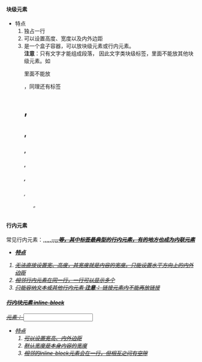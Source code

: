 #### 块级元素
  * 特点
    1. 独占一行
    2. 可以设置高度、宽度以及内外边距
    3. 是一个盒子容器，可以放块级元素或行内元素。  
    **注意**：只有文字才能组成段落， 因此文字类块级标签，里面不能放其他块级元素。如<p>里面不能放<div>，同理还有标签<h1>,<h2>,<h3>,<h4>,<h5>,<h6>,<ul>。

#### 行内元素
  常见行内元素：<a>,<strong>,<label>,<em>,<i>,<del>,<s>,<ins>,<u>,<span>等，其中<span>标签最典型的行内元素，有的地方也成为内联元素
  * 特点
   1. 无法直接设置宽、高度，其宽度就是内容的宽度。只能设置水平方向上的内外边距
   2. 相邻行内元素在同一行，一行可以显示多个
   3. 只能容纳文本或其他行内元素
   **注意：** <a>链接元素内不能再放链接

#### 行内块元素 inline-block
  元素：<img> <input> <td>
  * 特点
    1. 可以设置宽高、内外边距
    2. 默认宽度是本身内容的宽度
    3. 相邻的inline-block元素会在一行，但相互之间有空隙